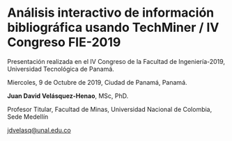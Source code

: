 # Análisis interactivo de información bibliográfica usando TechMiner / IV Congreso FIE-2019


Presentación realizada en el IV Congreso de la Facultad de Ingeniería-2019, Universidad Tecnológica de Panamá.

Miercoles, 9 de Octubre de 2019, Ciudad de Panamá, Panamá.

**Juan David Velásquez-Henao**, MSc, PhD.

Profesor Titular, Facultad de Minas, Universidad Nacional de Colombia, Sede Medellín 

jdvelasq@unal.edu.co




